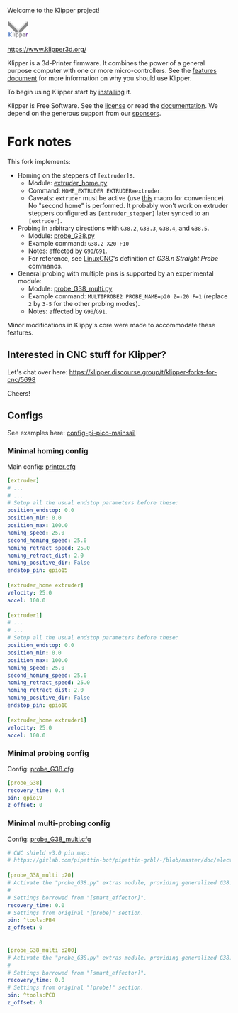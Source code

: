 Welcome to the Klipper project!

[![Klipper](docs/img/klipper-logo-small.png)](https://www.klipper3d.org/)

https://www.klipper3d.org/

Klipper is a 3d-Printer firmware. It combines the power of a general
purpose computer with one or more micro-controllers. See the
[features document](https://www.klipper3d.org/Features.html) for more
information on why you should use Klipper.

To begin using Klipper start by
[installing](https://www.klipper3d.org/Installation.html) it.

Klipper is Free Software. See the [license](COPYING) or read the
[documentation](https://www.klipper3d.org/Overview.html). We depend on
the generous support from our
[sponsors](https://www.klipper3d.org/Sponsors.html).

# Fork notes

This fork implements:

- Homing on the steppers of `[extruder]`s.
    - Module: [extruder_home.py](./klippy/extras/extruder_home.py)
    - Command: `HOME_EXTRUDER EXTRUDER=extruder`.
    - Caveats: `extruder` must be active (use [this](https://github.com/naikymen/klipper-homing-extruder/blob/pipetting/config/configs-pipetting-bot/config-pi-pico-mainsail/home_extruder.cfg#L21) macro for convenience). No "second home" is performed. It probably won't work on extruder steppers configured as `[extruder_stepper]` later synced to an `[extruder]`.
- Probing in arbitrary directions with `G38.2`, `G38.3`, `G38.4`, and `G38.5`.
    - Module: [probe_G38.py](./klippy/extras/probe_G38.py)
    - Example command: `G38.2 X20 F10`
    - Notes: affected by `G90`/`G91`.
    - For reference, see [LinuxCNC](http://linuxcnc.org/docs/stable/html/gcode/g-code.html#gcode:g38)'s definition of _G38.n Straight Probe_ commands.
- General probing with multiple pins is supported by an experimental module:
    - Module: [probe_G38_multi.py](./klippy/extras/probe_G38_multi.py)
    - Example command: `MULTIPROBE2 PROBE_NAME=p20 Z=-20 F=1` (replace `2` by `3-5` for the other probing modes).
    - Notes: affected by `G90`/`G91`.

Minor modifications in Klippy's core were made to accommodate these features.

## Interested in CNC stuff for Klipper?

Let's chat over here: https://klipper.discourse.group/t/klipper-forks-for-cnc/5698

Cheers!

## Configs

See examples here: [config-pi-pico-mainsail](./config/configs-pipetting-bot/config-pi-pico-mainsail)

### Minimal homing config

Main config: [printer.cfg](./config/configs-pipetting-bot/configs-mainsail/labo-robot-pinmap/printer.cfg)

```yaml
[extruder]
# ...
# ...
# Setup all the usual endstop parameters before these:
position_endstop: 0.0
position_min: 0.0
position_max: 100.0
homing_speed: 25.0
second_homing_speed: 25.0
homing_retract_speed: 25.0
homing_retract_dist: 2.0
homing_positive_dir: False
endstop_pin: gpio15

[extruder_home extruder]
velocity: 25.0
accel: 100.0

[extruder1]
# ...
# ...
# Setup all the usual endstop parameters before these:
position_endstop: 0.0
position_min: 0.0
position_max: 100.0
homing_speed: 25.0
second_homing_speed: 25.0
homing_retract_speed: 25.0
homing_retract_dist: 2.0
homing_positive_dir: False
endstop_pin: gpio18

[extruder_home extruder1]
velocity: 25.0
accel: 100.0
```

### Minimal probing config

Config: [probe_G38.cfg](./config/configs-pipetting-bot/configs-mainsail/labo-robot-pinmap/probe_G38.cfg)

```yaml
[probe_G38]
recovery_time: 0.4
pin: gpio19
z_offset: 0
```

### Minimal multi-probing config

Config: [probe_G38_multi.cfg](./config/configs-pipetting-bot/configs-mainsail/labo-robot-pinmap/probe_G38_multi.cfg)

```yaml
# CNC shield v3.0 pin map:
# https://gitlab.com/pipettin-bot/pipettin-grbl/-/blob/master/doc/electronica/arduino_cnc_shield/klipper_pin_map.svg

[probe_G38_multi p20]
# Activate the "probe_G38.py" extras module, providing generalized G38.2 probing.
#
# Settings borrowed from "[smart_effector]".
recovery_time: 0.0
# Settings from original "[probe]" section.
pin: ^tools:PB4
z_offset: 0


[probe_G38_multi p200]
# Activate the "probe_G38.py" extras module, providing generalized G38.2 probing.
#
# Settings borrowed from "[smart_effector]".
recovery_time: 0.0
# Settings from original "[probe]" section.
pin: ^tools:PC0
z_offset: 0
```